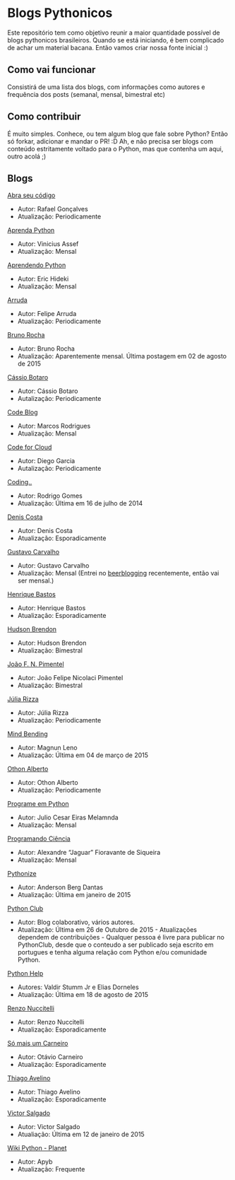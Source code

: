 # Blogs Pythonicos

Este repositório tem como objetivo reunir a maior quantidade possível de blogs pythonicos brasileiros. Quando se está iniciando, é bem complicado de achar um material bacana. Então vamos criar nossa fonte inicial :)

## Como vai funcionar

Consistirá de uma lista dos blogs, com informações como autores e frequência dos posts (semanal, mensal, bimestral etc)

## Como contribuir

É muito simples. Conhece, ou tem algum blog que fale sobre Python? Então só forkar, adicionar e mandar o PR! :D Ah, e não precisa ser blogs com conteúdo estritamente voltado para o Python, mas que contenha um aqui, outro acolá ;)


## Blogs

[Abra seu código](http://blog.abraseucodigo.com.br/)
- Autor: Rafael Gonçalves
- Atualização: Periodicamente


[Aprenda Python](http://aprenda-python.blogspot.com.br/)

- Autor: Vinicius Assef
- Atualização: Mensal


[Aprendendo Python](http://ericstk.wordpress.com)
- Autor: Eric Hideki
- Atualização: Mensal


[Arruda](http://www.arruda.blog.br/)
- Autor: Felipe Arruda
- Atualização: Periodicamente


[Bruno Rocha](http://brunorocha.org/)

- Autor: Bruno Rocha
- Atualização: Aparentemente mensal. Última postagem em 02 de agosto de 2015


[Cássio Botaro](http://cassiobotaro.github.io/)
- Autor: Cássio Botaro
- Autalização: Periodicamente


[Code Blog](http://marcosdev.postach.io/)

- Autor: Marcos Rodrigues
- Atualização: Mensal


[Code for Cloud](http://www.codeforcloud.info/)
- Autor: Diego Garcia
- Autalização: Periodicamente


[Coding..](http://www.linuxcpdti.blogspot.com.br/)

- Autor: Rodrigo Gomes
- Atualização: Última em 16 de julho de 2014


[Denis Costa](http://deniscostadsc.com/)
- Autor: Denis Costa
- Atualização: Esporadicamente


[Gustavo Carvalho](http://blog.gtsalles.com.br/)

- Autor: Gustavo Carvalho
- Atualização: Mensal (Entrei no [beerblogging](http://www.beerblogging.io/) recentemente, então vai ser mensal.)


[Henrique Bastos](http://henriquebastos.net/)
- Autor: Henrique Bastos
- Atualização: Esporadicamente


[Hudson Brendon](http://hudsonbrendon.com/)

- Autor: Hudson Brendon
- Atualização: Bimestral


[João F. N. Pimentel](http://joao.npimentel.net/)

- Autor: João Felipe Nicolaci Pimentel
- Atualização: Bimestral


[Júlia Rizza](https://juliarizza.wordpress.com/)
- Autor: Júlia Rizza
- Atualização: Periodicamente


[Mind Bending](http://mindbending.org/pt/category/python)

- Autor: Magnun Leno
- Atualização: Última em 04 de março de 2015

[Othon Alberto](http://othonalberto.com.br/)

- Autor: Othon Alberto
- Atualização: Periodicamente

[Programe em Python](http://www.programeempython.com.br)

- Autor: Julio Cesar Eiras Melamnda
- Atualização: Mensal


[Programando Ciência](http://programandociencia.com)

- Autor: Alexandre “Jaguar” Fioravante de Siqueira
- Atualização: Mensal


[Pythonize](http://www.pythonize.org)

- Autor: Anderson Berg Dantas
- Atualização: Última em janeiro de 2015


[Python Club](http://pythonclub.com.br/)
- Autor: Blog colaborativo, vários autores.
- Atualização: Última em 26 de Outubro de 2015 - Atualizações dependem de contribuições - Qualquer pessoa é livre para publicar no PythonClub, desde que o conteudo a ser publicado seja escrito em portugues e tenha alguma relação com Python e/ou comunidade Python.


[Python Help](https://pythonhelp.wordpress.com/)

- Autores: Valdir Stumm Jr e Elias Dorneles
- Atualização: Última em 18 de agosto de 2015


[Renzo Nuccitelli](http://blog.renzo.pro.br/)
- Autor: Renzo Nuccitelli
- Atualização: Esporadicamente


[Só mais um Carneiro](http://www.carneiro.blog.br/um)
- Autor: Otávio Carneiro
- Atualização: Esporadicamente


[Thiago Avelino](http://www.avelino.xxx/)
- Autor: Thiago Avelino
- Atualização: Esporadicamente


[Victor Salgado](http://www.victorsalgado.net/)

- Autor: Victor Salgado
- Atualiação: Última em 12 de janeiro de 2015


[Wiki Python - Planet](http://wiki.python.org.br/planet/)

- Autor: Apyb
- Atualização: Frequente
